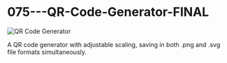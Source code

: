 # 075---QR-Code-Generator-FINAL
![QR Code Generator](https://user-images.githubusercontent.com/83606701/190202060-fad18b3c-3571-4851-877e-a34fc860f2ad.PNG)

A QR code generator with adjustable scaling, saving in both .png and .svg file formats simultaneously.
